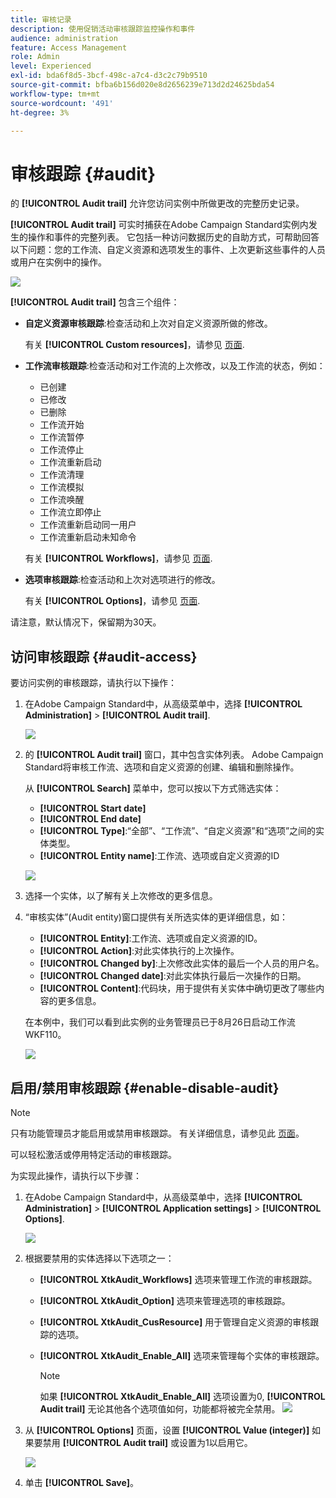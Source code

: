 ```yaml
---
title: 审核记录
description: 使用促销活动审核跟踪监控操作和事件
audience: administration
feature: Access Management
role: Admin
level: Experienced
exl-id: bda6f8d5-3bcf-498c-a7c4-d3c2c79b9510
source-git-commit: bfba6b156d020e8d2656239e713d2d24625bda54
workflow-type: tm+mt
source-wordcount: '491'
ht-degree: 3%

---
```


# 审核跟踪 {#audit}

的 **[!UICONTROL Audit trail]** 允许您访问实例中所做更改的完整历史记录。

**[!UICONTROL Audit trail]** 可实时捕获在Adobe Campaign Standard实例内发生的操作和事件的完整列表。 它包括一种访问数据历史的自助方式，可帮助回答以下问题：您的工作流、自定义资源和选项发生的事件、上次更新这些事件的人员或用户在实例中的操作。

![](assets/audit-trail.png)

**[!UICONTROL Audit trail]** 包含三个组件：

* **自定义资源审核跟踪**:检查活动和上次对自定义资源所做的修改。

   有关 **[!UICONTROL Custom resources]**，请参见 [页面](../../developing/using/key-steps-to-add-a-resource.md).

* **工作流审核跟踪**:检查活动和对工作流的上次修改，以及工作流的状态，例如：

   * 已创建
   * 已修改
   * 已删除
   * 工作流开始
   * 工作流暂停
   * 工作流停止
   * 工作流重新启动
   * 工作流清理
   * 工作流模拟
   * 工作流唤醒
   * 工作流立即停止
   * 工作流重新启动同一用户
   * 工作流重新启动未知命令

   有关 **[!UICONTROL Workflows]**，请参见 [页面](../../automating/using/get-started-workflows.md).

* **选项审核跟踪**:检查活动和上次对选项进行的修改。

   有关 **[!UICONTROL Options]**，请参见 [页面](../../administration/using/about-campaign-standard-settings.md).

请注意，默认情况下，保留期为30天。

## 访问审核跟踪 {#audit-access}

要访问实例的审核跟踪，请执行以下操作：

1. 在Adobe Campaign Standard中，从高级菜单中，选择 **[!UICONTROL Administration]** > **[!UICONTROL Audit trail]**.

   ![](assets/audit-trail.png)

1. 的 **[!UICONTROL Audit trail]** 窗口，其中包含实体列表。 Adobe Campaign Standard将审核工作流、选项和自定义资源的创建、编辑和删除操作。

   从 **[!UICONTROL Search]** 菜单中，您可以按以下方式筛选实体：

   * **[!UICONTROL Start date]**
   * **[!UICONTROL End date]**
   * **[!UICONTROL Type]**:“全部”、“工作流”、“自定义资源”和“选项”之间的实体类型。
   * **[!UICONTROL Entity name]**:工作流、选项或自定义资源的ID

   ![](assets/audit-trail_2.png)

1. 选择一个实体，以了解有关上次修改的更多信息。

1. “审核实体”(Audit entity)窗口提供有关所选实体的更详细信息，如：

   * **[!UICONTROL Entity]**:工作流、选项或自定义资源的ID。
   * **[!UICONTROL Action]**:对此实体执行的上次操作。
   * **[!UICONTROL Changed by]**:上次修改此实体的最后一个人员的用户名。
   * **[!UICONTROL Changed date]**:对此实体执行最后一次操作的日期。
   * **[!UICONTROL Content]**:代码块，用于提供有关实体中确切更改了哪些内容的更多信息。

   在本例中，我们可以看到此实例的业务管理员已于8月26日启动工作流WKF110。

   ![](assets/audit-trail_3.png)

## 启用/禁用审核跟踪 {#enable-disable-audit}

>[!NOTE]
>
> 只有功能管理员才能启用或禁用审核跟踪。 有关详细信息，请参见此 [ 页面](../../administration/using/users-management.md#functional-administrators)。

可以轻松激活或停用特定活动的审核跟踪。

为实现此操作，请执行以下步骤：

1. 在Adobe Campaign Standard中，从高级菜单中，选择 **[!UICONTROL Administration]** > **[!UICONTROL Application settings]** > **[!UICONTROL Options]**.

   ![](assets/audit-trail_4.png)

1. 根据要禁用的实体选择以下选项之一：

   * **[!UICONTROL XtkAudit_Workflows]** 选项来管理工作流的审核跟踪。
   * **[!UICONTROL XtkAudit_Option]** 选项来管理选项的审核跟踪。
   * **[!UICONTROL XtkAudit_CusResource]** 用于管理自定义资源的审核跟踪的选项。
   * **[!UICONTROL XtkAudit_Enable_All]** 选项来管理每个实体的审核跟踪。

      >[!NOTE]
      >
      >如果 **[!UICONTROL XtkAudit_Enable_All]** 选项设置为0, **[!UICONTROL Audit trail]** 无论其他各个选项值如何，功能都将被完全禁用。
   ![](assets/audit-trail_5.png)

1. 从 **[!UICONTROL Options]** 页面，设置 **[!UICONTROL Value (integer)]** 如果要禁用 **[!UICONTROL Audit trail]** 或设置为1以启用它。

   ![](assets/audit-trail_6.png)

1. 单击 **[!UICONTROL Save]**。
